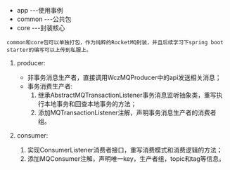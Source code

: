 * app    ---使用事例
* common ---公共包
* core   ---封装核心

`common和core包可以单独打包，作为纯粹的RocketMQ封装，并且后续学习下spring boot starter的编写可以上传到私服上。`

1. producer:
    * 非事务消息生产者，直接调用WczMQProducer中的api发送相关消息；
    * 事务消费生产者:
        1. 继承AbstractMQTransactionListener事务消息监听抽象类，重写执行本地事务和回查本地事务的方法；
        2. 添加MQTransactionListener注解，声明事务消息生产者的消费者组。

2. consumer:
    1. 实现ConsumerListener消费者接口，重写消费模式和消费逻辑的方法；
    2. 添加MQConsumer注解，声明唯一key，生产者组，topic和tag等信息。